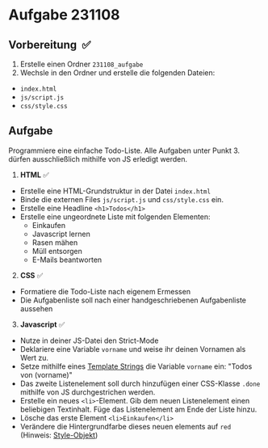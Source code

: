 # Aufgabe 231108

## Vorbereitung  ✅

1. Erstelle einen Ordner `231108_aufgabe`
2. Wechsle in den Ordner und erstelle die folgenden Dateien:
- `index.html`
- `js/script.js`
- `css/style.css`

## Aufgabe

Programmiere eine einfache Todo-Liste. Alle Aufgaben unter Punkt 3. dürfen ausschließlich mithilfe von JS erledigt werden.

1. **HTML**  ✅
- Erstelle eine HTML-Grundstruktur in der Datei `index.html`
- Binde die externen Files `js/script.js` und `css/style.css` ein.
- Erstelle eine Headline `<h1>Todos</h1>`
- Erstelle eine ungeordnete Liste mit folgenden Elementen:
  - Einkaufen
  - Javascript lernen
  - Rasen mähen
  - Müll entsorgen
  - E-Mails beantworten

2. **CSS**  ✅
- Formatiere die Todo-Liste nach eigenem Ermessen
- Die Aufgabenliste soll nach einer handgeschriebenen Aufgabenliste aussehen

3. **Javascript**  ✅
- Nutze in deiner JS-Datei den Strict-Mode
- Deklariere eine Variable `vorname` und weise ihr deinen Vornamen als Wert zu.
- Setze mithilfe eines [Template Strings](https://www.w3schools.com/js/js_string_templates.asp) die Variable `vorname` ein: "Todos von (vorname)"
- Das zweite Listenelement soll durch hinzufügen einer CSS-Klasse `.done` mithilfe von JS durchgestrichen werden.
- Erstelle ein neues `<li>`-Element. Gib dem neuen Listenelement einen beliebigen Textinhalt. Füge das Listenelement am Ende der Liste hinzu.
- Lösche das erste Element `<li>Einkaufen</li>`
- Verändere die Hintergrundfarbe dieses neuen elements auf `red` (Hinweis: [Style-Objekt](https://wiki.selfhtml.org/wiki/JavaScript/Tutorials/JavaScript_und_CSS#Das_style-Objekt_als_Schnittstelle_zu_Inline-Styles))